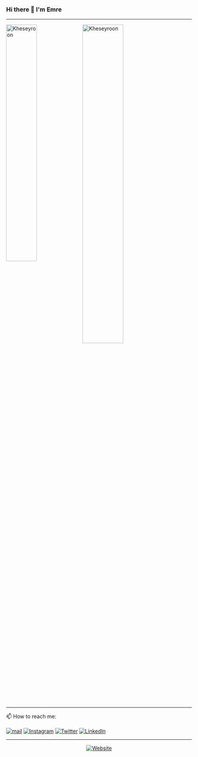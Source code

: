 ### Hi there 👋 I'm Emre

---
<div>
<p ><img align="left" width="40.5%" src="https://github-readme-stats.vercel.app/api/top-langs?username=Kheseyroon&show_icons=true&theme=radical&locale=en&layout=compact" alt="Kheseyroon"  />
 <p ><img align="center" width="47%" src="https://github-readme-stats.vercel.app/api?username=Kheseyroon&show_icons=true&theme=radical&locale=en&count_private=true&hide=issues" alt="Kheseyroon"  /></p>
</div>


---

<p align="left">
 📫 How to reach me:  <br/><br/>
  <a href="mailto:info.emrecil@gmail.com" target="_blank"><img alt="mail" src="https://img.shields.io/badge/Mail-info.emrecil@gmail.com-blue?style=flat&logo=gmail"></a>
  <a href="https://www.instagram.com/emrec.l/" target="_blank"><img alt="Instagram" src="https://img.shields.io/badge/Instagram-emrec.l-blue?style=flat&logo=instagram"></a>
  <a href="https://twitter.com/emrec_l" target="_blank"><img alt="Twitter" src="https://img.shields.io/badge/Twitter-emrec_l-blue?style=flat&logo=Twitter"></a>
  <a href="https://www.linkedin.com/in/emrecil/" target="_blank"><img alt="LinkedIn" src="https://img.shields.io/badge/LinkedIn-@emrecil-blue?style=flat&logo=linkedin"></a>
</p>

---
 <div>
 <p align="center">
   <a href="https://emre-cil.github.io" target="_blank"><img alt="Website" src="https://img.shields.io/badge/Website-@Kheseyroon-blue?style=flat&logo=github"></a>
 </p>
</div>

